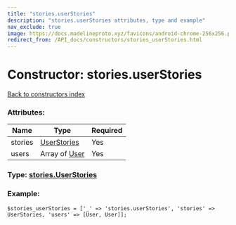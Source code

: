 ```yaml
---
title: "stories.userStories"
description: "stories.userStories attributes, type and example"
nav_exclude: true
image: https://docs.madelineproto.xyz/favicons/android-chrome-256x256.png
redirect_from: /API_docs/constructors/stories_userStories.html
---
```

# Constructor: stories.userStories  
[Back to constructors index](/API_docs/constructors/index.html)



### Attributes:

| Name     |    Type       | Required |
|----------|---------------|----------|
|stories|[UserStories](/API_docs/types/UserStories.html) | Yes|
|users|Array of [User](/API_docs/types/User.html) | Yes|



### Type: [stories.UserStories](/API_docs/types/stories.UserStories.html)


### Example:

```
$stories_userStories = ['_' => 'stories.userStories', 'stories' => UserStories, 'users' => [User, User]];
```  
